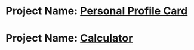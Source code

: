 # Project Name: [Personal Profile Card ](https://masudpatoary.netlify.app/)
# Project Name: [Calculator ](https://ostad-calulator.netlify.app/)